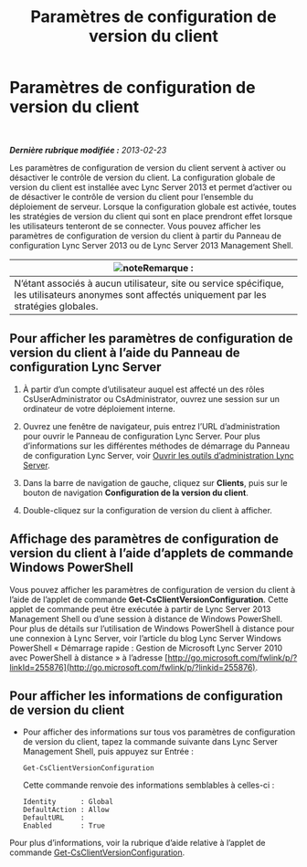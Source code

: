 ﻿---
title: Paramètres de configuration de version du client
TOCTitle: Paramètres de configuration de version du client
ms:assetid: c72df4e6-a889-4cb6-86f7-8334d7774c6e
ms:mtpsurl: https://technet.microsoft.com/fr-fr/library/JJ923062(v=OCS.15)
ms:contentKeyID: 53095523
ms.date: 05/20/2016
mtps_version: v=OCS.15
ms.translationtype: HT
---

# Paramètres de configuration de version du client

 

_**Dernière rubrique modifiée :** 2013-02-23_

Les paramètres de configuration de version du client servent à activer ou désactiver le contrôle de version du client. La configuration globale de version du client est installée avec Lync Server 2013 et permet d’activer ou de désactiver le contrôle de version du client pour l’ensemble du déploiement de serveur. Lorsque la configuration globale est activée, toutes les stratégies de version du client qui sont en place prendront effet lorsque les utilisateurs tenteront de se connecter. Vous pouvez afficher les paramètres de configuration de version du client à partir du Panneau de configuration Lync Server 2013 ou de Lync Server 2013 Management Shell.

<table>
<thead>
<tr class="header">
<th><img src="images/Gg398920.note(OCS.15).gif" title="note" alt="note" />Remarque :</th>
</tr>
</thead>
<tbody>
<tr class="odd">
<td>N’étant associés à aucun utilisateur, site ou service spécifique, les utilisateurs anonymes sont affectés uniquement par les stratégies globales.</td>
</tr>
</tbody>
</table>


## Pour afficher les paramètres de configuration de version du client à l’aide du Panneau de configuration Lync Server

1.  À partir d’un compte d’utilisateur auquel est affecté un des rôles CsUserAdministrator ou CsAdministrator, ouvrez une session sur un ordinateur de votre déploiement interne.

2.  Ouvrez une fenêtre de navigateur, puis entrez l’URL d’administration pour ouvrir le Panneau de configuration Lync Server. Pour plus d’informations sur les différentes méthodes de démarrage du Panneau de configuration Lync Server, voir [Ouvrir les outils d’administration Lync Server](lync-server-2013-open-lync-server-administrative-tools.md).

3.  Dans la barre de navigation de gauche, cliquez sur **Clients**, puis sur le bouton de navigation **Configuration de la version du client**.

4.  Double-cliquez sur la configuration de version du client à afficher.

## Affichage des paramètres de configuration de version du client à l’aide d’applets de commande Windows PowerShell

Vous pouvez afficher les paramètres de configuration de version du client à l’aide de l’applet de commande **Get-CsClientVersionConfiguration**. Cette applet de commande peut être exécutée à partir de Lync Server 2013 Management Shell ou d’une session à distance de Windows PowerShell. Pour plus de détails sur l’utilisation de Windows PowerShell à distance pour une connexion à Lync Server, voir l’article du blog Lync Server Windows PowerShell « Démarrage rapide : Gestion de Microsoft Lync Server 2010 avec PowerShell à distance » à l’adresse [http://go.microsoft.com/fwlink/p/?linkId=255876](http://go.microsoft.com/fwlink/p/?linkid=255876).

## Pour afficher les informations de configuration de version du client

  - Pour afficher des informations sur tous vos paramètres de configuration de version du client, tapez la commande suivante dans Lync Server Management Shell, puis appuyez sur Entrée :
    
        Get-CsClientVersionConfiguration
    
    Cette commande renvoie des informations semblables à celles-ci :
    
        Identity      : Global
        DefaultAction : Allow
        DefaultURL    :
        Enabled       : True

Pour plus d’informations, voir la rubrique d’aide relative à l’applet de commande [Get-CsClientVersionConfiguration](https://docs.microsoft.com/en-us/powershell/module/skype/Get-CsClientVersionConfiguration).

